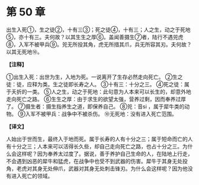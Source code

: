 # 第 50 章

出生入死①，生之徒②，十有三③；死之徒④，十有三；人之生，动之于死地⑤，亦十有三。夫何故？以其生生之厚⑥。盖闻善摄生⑦者，陆行不遇兕虎⑧，入军不被甲兵⑨。兕无所投其角，虎无所措其爪，兵无所容其刃。夫何故？以其无死地⑩。

**【注释】**

①出生入死：出世为生，入地为死。一说离开了生存必然走向死亡。
②生之徒：徒，应释为类。生之徒即长寿之人。
③十有三：十分之三。
④死之徒：属于夭折的一类。
⑤人之生，动之于死地：此句意为人本来可以长生的，却意外地走向死亡之路。
⑥生生之厚：由于求生的欲望太强，营养过剩，因而奉养过厚了。
⑦摄生者：摄生指养生之道，即保养自己。
⑧兕：音si ，属于犀牛类的动物。
⑨入军不被甲兵：战争中不被杀伤。
⑩无死地：没有进入死亡范围。

**【译文】**

人始出于世而生，最终入于地而死。属于长寿的人有十分之三；属于短命而亡的人有十分之三；人本来可以活得长久些，却自己走向死亡之路，也占十分之三。为什么会这样呢？因为奉养太过度了。据说，善于养护自己生命的人，在陆地上行走，不会遇到凶恶的犀牛和猛虎，在战争中也受不到武器的伤害。犀牛于其身无处投角，老虎对其身无处伸爪，武器对其身无处刺击锋刃。为什么会这样呢？因为他没有进入死亡的领域。
